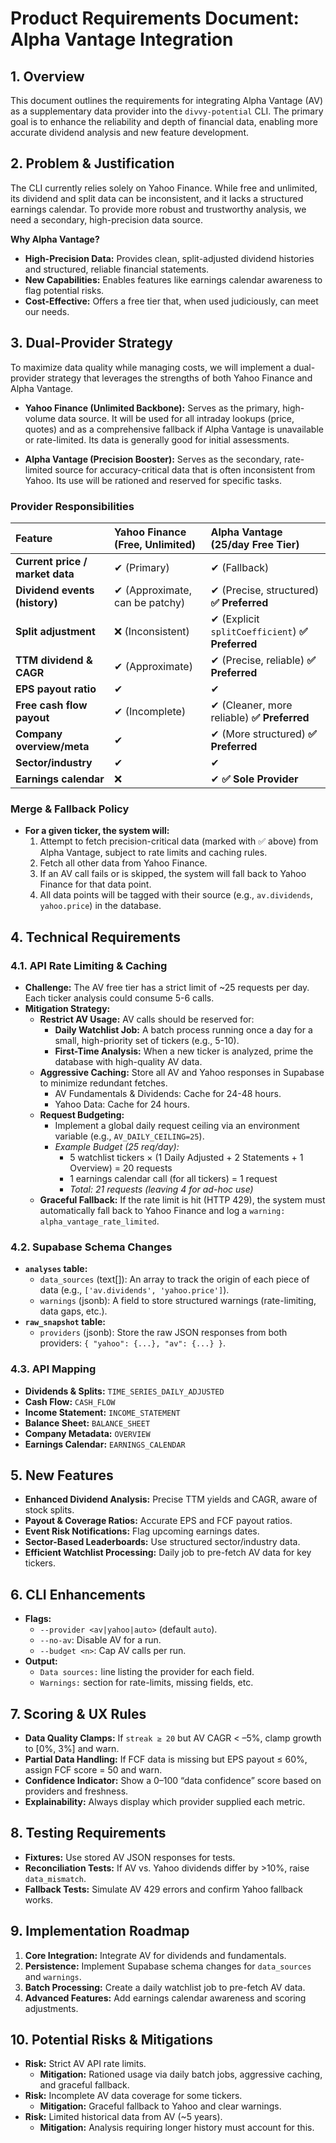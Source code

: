 # Product Requirements Document: Alpha Vantage Integration

## 1. Overview

This document outlines the requirements for integrating Alpha Vantage (AV) as a supplementary data provider into the `divvy-potential` CLI. The primary goal is to enhance the reliability and depth of financial data, enabling more accurate dividend analysis and new feature development.

## 2. Problem & Justification

The CLI currently relies solely on Yahoo Finance. While free and unlimited, its dividend and split data can be inconsistent, and it lacks a structured earnings calendar. To provide more robust and trustworthy analysis, we need a secondary, high-precision data source.

**Why Alpha Vantage?**
- **High-Precision Data:** Provides clean, split-adjusted dividend histories and structured, reliable financial statements.
- **New Capabilities:** Enables features like earnings calendar awareness to flag potential risks.
- **Cost-Effective:** Offers a free tier that, when used judiciously, can meet our needs.

## 3. Dual-Provider Strategy

To maximize data quality while managing costs, we will implement a dual-provider strategy that leverages the strengths of both Yahoo Finance and Alpha Vantage.

-   **Yahoo Finance (Unlimited Backbone):** Serves as the primary, high-volume data source. It will be used for all intraday lookups (price, quotes) and as a comprehensive fallback if Alpha Vantage is unavailable or rate-limited. Its data is generally good for initial assessments.

-   **Alpha Vantage (Precision Booster):** Serves as the secondary, rate-limited source for accuracy-critical data that is often inconsistent from Yahoo. Its use will be rationed and reserved for specific tasks.

### Provider Responsibilities

| Feature | Yahoo Finance (Free, Unlimited) | Alpha Vantage (25/day Free Tier) |
| :--- | :--- | :--- |
| **Current price / market data** | ✔ (Primary) | ✔ (Fallback) |
| **Dividend events (history)** | ✔ (Approximate, can be patchy) | ✔ (Precise, structured) **✅ Preferred** |
| **Split adjustment** | ❌ (Inconsistent) | ✔ (Explicit `splitCoefficient`) **✅ Preferred** |
| **TTM dividend & CAGR** | ✔ (Approximate) | ✔ (Precise, reliable) **✅ Preferred** |
| **EPS payout ratio** | ✔ | ✔ |
| **Free cash flow payout** | ✔ (Incomplete) | ✔ (Cleaner, more reliable) **✅ Preferred** |
| **Company overview/meta** | ✔ | ✔ (More structured) **✅ Preferred** |
| **Sector/industry** | ✔ | ✔ |
| **Earnings calendar** | ❌ | ✔ **✅ Sole Provider** |

### Merge & Fallback Policy
- **For a given ticker, the system will:**
    1.  Attempt to fetch precision-critical data (marked with ✅ above) from Alpha Vantage, subject to rate limits and caching rules.
    2.  Fetch all other data from Yahoo Finance.
    3.  If an AV call fails or is skipped, the system will fall back to Yahoo Finance for that data point.
    4.  All data points will be tagged with their source (e.g., `av.dividends`, `yahoo.price`) in the database.

## 4. Technical Requirements

### 4.1. API Rate Limiting & Caching
- **Challenge:** The AV free tier has a strict limit of ~25 requests per day. Each ticker analysis could consume 5-6 calls.
- **Mitigation Strategy:**
    - **Restrict AV Usage:** AV calls should be reserved for:
        - **Daily Watchlist Job:** A batch process running once a day for a small, high-priority set of tickers (e.g., 5-10).
        - **First-Time Analysis:** When a new ticker is analyzed, prime the database with high-quality AV data.
    - **Aggressive Caching:** Store all AV and Yahoo responses in Supabase to minimize redundant fetches.
        - AV Fundamentals & Dividends: Cache for 24-48 hours.
        - Yahoo Data: Cache for 24 hours.
    - **Request Budgeting:**
        - Implement a global daily request ceiling via an environment variable (e.g., `AV_DAILY_CEILING=25`).
        - *Example Budget (25 req/day):*
            - 5 watchlist tickers × (1 Daily Adjusted + 2 Statements + 1 Overview) = 20 requests
            - 1 earnings calendar call (for all tickers) = 1 request
            - *Total: 21 requests (leaving 4 for ad-hoc use)*
    - **Graceful Fallback:** If the rate limit is hit (HTTP 429), the system must automatically fall back to Yahoo Finance and log a `warning: alpha_vantage_rate_limited`.

### 4.2. Supabase Schema Changes
- **`analyses` table:**
    - `data_sources` (text[]): An array to track the origin of each piece of data (e.g., `['av.dividends', 'yahoo.price']`).
    - `warnings` (jsonb): A field to store structured warnings (rate-limiting, data gaps, etc.).
- **`raw_snapshot` table:**
    - `providers` (jsonb): Store the raw JSON responses from both providers: `{ "yahoo": {...}, "av": {...} }`.

### 4.3. API Mapping
- **Dividends & Splits:** `TIME_SERIES_DAILY_ADJUSTED`
- **Cash Flow:** `CASH_FLOW`
- **Income Statement:** `INCOME_STATEMENT`
- **Balance Sheet:** `BALANCE_SHEET`
- **Company Metadata:** `OVERVIEW`
- **Earnings Calendar:** `EARNINGS_CALENDAR`

## 5. New Features
- **Enhanced Dividend Analysis:** Precise TTM yields and CAGR, aware of stock splits.
- **Payout & Coverage Ratios:** Accurate EPS and FCF payout ratios.
- **Event Risk Notifications:** Flag upcoming earnings dates.
- **Sector-Based Leaderboards:** Use structured sector/industry data.
- **Efficient Watchlist Processing:** Daily job to pre-fetch AV data for key tickers.

## 6. CLI Enhancements
- **Flags:**
    - `--provider <av|yahoo|auto>` (default `auto`).
    - `--no-av`: Disable AV for a run.
    - `--budget <n>`: Cap AV calls per run.
- **Output:**
    - `Data sources:` line listing the provider for each field.
    - `Warnings:` section for rate-limits, missing fields, etc.

## 7. Scoring & UX Rules
- **Data Quality Clamps:** If `streak ≥ 20` but AV CAGR < –5%, clamp growth to [0%, 3%] and warn.
- **Partial Data Handling:** If FCF data is missing but EPS payout ≤ 60%, assign FCF score = 50 and warn.
- **Confidence Indicator:** Show a 0–100 “data confidence” score based on providers and freshness.
- **Explainability:** Always display which provider supplied each metric.

## 8. Testing Requirements
- **Fixtures:** Use stored AV JSON responses for tests.
- **Reconciliation Tests:** If AV vs. Yahoo dividends differ by >10%, raise `data_mismatch`.
- **Fallback Tests:** Simulate AV 429 errors and confirm Yahoo fallback works.

## 9. Implementation Roadmap
1.  **Core Integration:** Integrate AV for dividends and fundamentals.
2.  **Persistence:** Implement Supabase schema changes for `data_sources` and `warnings`.
3.  **Batch Processing:** Create a daily watchlist job to pre-fetch AV data.
4.  **Advanced Features:** Add earnings calendar awareness and scoring adjustments.

## 10. Potential Risks & Mitigations
- **Risk:** Strict AV API rate limits.
    - **Mitigation:** Rationed usage via daily batch jobs, aggressive caching, and graceful fallback.
- **Risk:** Incomplete AV data coverage for some tickers.
    - **Mitigation:** Graceful fallback to Yahoo and clear warnings.
- **Risk:** Limited historical data from AV (~5 years).
    - **Mitigation:** Analysis requiring longer history must account for this.
